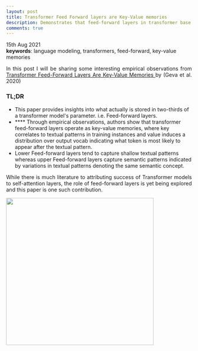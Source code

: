 ```yaml
---
layout: post
title: Transformer Feed Forward layers are Key-Value memories
description: Demonstrates that feed-forward layers in transformer base LMs operate as key-value memories, where each key correlates with textual patterns in training examples and each value induces a distribution over the output vocab.
comments: true
---
```

<!-- Mathjax Support -->
<script type="text/javascript" async
  src="https://cdn.mathjax.org/mathjax/latest/MathJax.js?config=TeX-MML-AM_CHTML">
</script>
<script>
.center {
  display: block;****
  margin-left: auto;
  margin-right: auto;
  width: 50%
}
</script>
15th Aug 2021<br/>
<b>keywords</b>: language modeling, transformers, feed-forward, key-value memories<br />

<p align="justify">
    In this post I will be sharing some interesting empirical observations from <a href="https://arxiv.org/abs/2012.14913">Transformer Feed-Forward Layers Are Key-Value Memories
</a> by (Geva et al. 2020)
</p>
<h3>TL;DR</h3>
<p align="justify">
<ul>
    <li>
        This paper provides insights into what actually is stored in two-thirds of a transformer model's parameter. i.e. Feed-forward layers.
    </li>
    <li>****
        Through empirical observations, authors show that transformer feed-forward layers operate as key-value memories, where key correlates to textual patterns in training instances and value induces a distribution over output vocab indicating what token is most likely to appear after the textual pattern.
    </li>
    <li>
        Lower Feed-forward layers tend to capture shallow textual patterns whereas upper Feed-forward layers capture semantic patterns indicated by variations in textual patterns denoting the same semantic concept.
    </li>
</ul>
</p>
<p align="justify">
    While there is much literature to attributing success of Transformer models to self-attention layers, the role of feed-forward layers is yet being explored and this paper is one such contribution.
</p>
<img class="center" width="400px" src="{{ site.baseurl }}/assets/img/blog/tf-key-val-fig1.png"/><br/>
